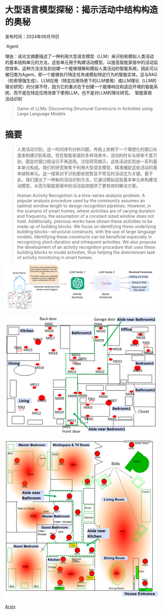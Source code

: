 # 大型语言模型探秘：揭示活动中结构构造的奥秘

发布时间：2024年06月19日

`Agent

理由：该论文摘要描述了一种利用大型语言模型（LLM）来识别和模拟人类活动的基本结构单元的方法，这些单元用于构建活动模型，以提高智能家居中的活动监控效率。这种方法涉及到创建一个能够理解和模拟人类活动的智能系统，因此可以被归类为Agent，即一个能够执行特定任务或模拟特定行为的智能实体。这与RAG（检索增强生成）、LLM应用（特定应用场景下的LLM使用）或LLM理论（LLM的理论研究）的分类不符，因为它的重点在于创建一个能够响应和适应环境的智能系统，而不是在特定应用场景下使用LLM，也不是对LLM的理论研究。` `智能家居` `活动识别`

> Game of LLMs: Discovering Structural Constructs in Activities using Large Language Models

# 摘要

> 人类活动识别，这一时间序列分析问题，传统上依赖于一个理想化的窗口长度来构建识别系统。但在智能家居的多样场景中，活动的时长与频率千差万别，固定的窗口假设已不再适用。过往研究揭示，这些活动实则由一系列基本单元构成。我们的研究聚焦于利用大型语言模型，精准捕捉这些活动的基本结构单元。这一探索对于识别那些短暂且不常见的活动尤为关键。基于此，我们提出了一种新的活动识别方法，它通过模拟这些基本单元来构建活动模型，从而为智能家居中的活动监控提供了更有效的解决方案。

> Human Activity Recognition is a time-series analysis problem. A popular analysis procedure used by the community assumes an optimal window length to design recognition pipelines. However, in the scenario of smart homes, where activities are of varying duration and frequency, the assumption of a constant sized window does not hold. Additionally, previous works have shown these activities to be made up of building blocks. We focus on identifying these underlying building blocks--structural constructs, with the use of large language models. Identifying these constructs can be beneficial especially in recognizing short-duration and infrequent activities. We also propose the development of an activity recognition procedure that uses these building blocks to model activities, thus helping the downstream task of activity monitoring in smart homes.

![大型语言模型探秘：揭示活动中结构构造的奥秘](../../../paper_images/2406.13777/x1.png)

![大型语言模型探秘：揭示活动中结构构造的奥秘](../../../paper_images/2406.13777/aruba_layout3.png)

![大型语言模型探秘：揭示活动中结构构造的奥秘](../../../paper_images/2406.13777/milan_layout.png)

[Arxiv](https://arxiv.org/abs/2406.13777)